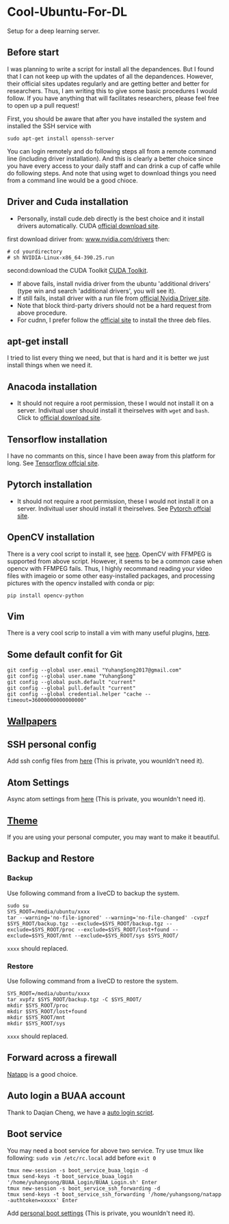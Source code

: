 # Cool-Ubuntu-For-DL
Setup for a deep learning server.

## Before start
I was planning to write a script for install all the depandences. 
But I found that I can not keep up with the updates of all the depandences. 
However, their official sites updates regularly and are getting better and better for researchers. 
Thus, I am writing this to give some basic procedures I would follow.
If you have anything that will facilitates researchers, please feel free to open up a pull request!

First, you should be aware that after you have installed the system and installed the SSH service with
```
sudo apt-get install openssh-server
```
You can login remotely and do following steps all from a remote command line (including driver installation).
And this is clearly a better choice since you have every access to your daily staff and can drink a cup of caffe while do following steps.
And note that using wget to download things you need from a command line would be a good chioce.

## Driver and Cuda installation
* Personally, install cude.deb directly is the best choice and it install drivers automatically. CUDA [official download site](https://developer.nvidia.com/cuda-downloads).

first download diriver from: www.nvidia.com/drivers
then:
```
# cd yourdirectory
# sh NVIDIA-Linux-x86_64-390.25.run
```
second:download the CUDA Toolkit [CUDA Toolkit](https://developer.nvidia.com/cuda-downloads?target_os=Linux&target_arch=x86_64&target_distro=Ubuntu&target_version=1604&target_type=deblocal).

* If above fails, install nvidia driver from the ubuntu 'additional drivers' (type win and search 'additional drivers', you will see it).
* If still fails, install driver with a run file from [official Nvidia Driver site](http://www.nvidia.com/Download/index.aspx?).
* Note that block third-party drivers should not be a hard request from above procedure.
* For cudnn, I prefer follow the [official site](https://developer.nvidia.com/cudnn) to install the three deb files.

## apt-get install
I tried to list every thing we need, but that is hard and it is better we just install things when we need it.

## Anacoda installation
* It should not require a root permission, these I would not install it on a server. Indivitual user should install it theirselves with ```wget``` and ```bash```. Click to [official download site](https://www.anaconda.com/download/#linux).

## Tensorflow installation
I have no commants on this, since I have been away from this platform for long. See [Tensorflow offcial site](https://www.tensorflow.org/install/install_linux).

## Pytorch installation
* It should not require a root permission, these I would not install it on a server. Indivitual user should install it theirselves. See [Pytorch offcial site](http://pytorch.org/).

## OpenCV installation
There is a very cool script to install it, see [here](https://github.com/jayrambhia/Install-OpenCV).
OpenCV with FFMPEG is supported from above script.
However, it seems to be a common case when opencv with FFMPEG fails.
Thus, I highly recommand reading your video files with imageio or some other easy-installed packages, and processing pictures with the opencv installed with conda or pip:
```
pip install opencv-python
```

## Vim
There is a very cool scrip to install a vim with many useful plugins, [here](https://github.com/ma6174/vim-deprecated).

## Some default confit for Git
```
git config --global user.email "YuhangSong2017@gmail.com"
git config --global user.name "YuhangSong"
git config --global push.default "current"
git config --global pull.default "current" 
git config --global credential.helper "cache --timeout=36000000000000000"
```

## [Wallpapers](https://github.com/YuhangSong/Pictures)

## SSH personal config
Add ssh config files from [here](https://github.com/YuhangSong/my_ssh) (This is private, you wounldn't need it).

## Atom Settings
Async atom settings from [here](https://github.com/YuhangSong/atom) (This is private, you wounldn't need it).

## [Theme](https://github.com/YuhangSong/.theme)
If you are using your personal computer, you may want to make it beautiful.

## Backup and Restore

### Backup
Use following command from a liveCD to backup the system.
```
sudo su
SYS_ROOT=/media/ubuntu/xxxx
tar --warning='no-file-ignored' --warning='no-file-changed' -cvpzf $SYS_ROOT/backup.tgz --exclude=$SYS_ROOT/backup.tgz --exclude=$SYS_ROOT/proc --exclude=$SYS_ROOT/lost+found --exclude=$SYS_ROOT/mnt --exclude=$SYS_ROOT/sys $SYS_ROOT/
```
```xxxx``` should replaced.

### Restore
Use following command from a liveCD to restore the system.
```
SYS_ROOT=/media/ubuntu/xxxx
tar xvpfz $SYS_ROOT/backup.tgz -C $SYS_ROOT/
mkdir $SYS_ROOT/proc
mkdir $SYS_ROOT/lost+found 
mkdir $SYS_ROOT/mnt 
mkdir $SYS_ROOT/sys
```
```xxxx``` should replaced.

## Forward across a firewall
[Natapp](https://natapp.cn/) is a good choice.

## Auto login a BUAA account
Thank to Daqian Cheng, we have a [auto login script](https://github.com/DaqianCheng/BUAA_Login).

## Boot service
You may need a boot service for above two service. Try use tmux like following:
```sudo vim /etc/rc.local```
add before ```exit 0```
```
tmux new-session -s boot_service_buaa_login -d
tmux send-keys -t boot_service_buaa_login '/home/yuhangsong/BUAA_Login/BUAA_Login.sh' Enter
tmux new-session -s boot_service_ssh_forwarding -d
tmux send-keys -t boot_service_ssh_forwarding '/home/yuhangsong/natapp -authtoken=xxxxx' Enter
```
Add [personal boot settings](https://github.com/YuhangSong/boot_service) (This is private, you wounldn't need it).
